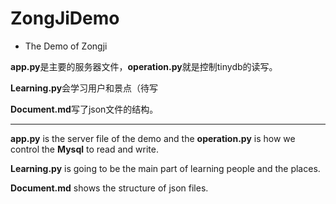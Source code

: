 # ZongJiDemo
- The Demo of Zongji

**app.py**是主要的服务器文件，**operation.py**就是控制tinydb的读写。

**Learning.py**会学习用户和景点（待写

**Document.md**写了json文件的结构。

--------

**app.py** is the server file of the demo and the **operation.py** is how we control the **Mysql** to read and write.

**Learning.py** is going to be the main part of learning people and the places.

**Document.md** shows the structure of json files.

